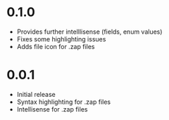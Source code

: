 # 0.1.0
- Provides further intelllisense (fields, enum values)
- Fixes some highlighting issues
- Adds file icon for .zap files

# 0.0.1
- Initial release
- Syntax highlighting for .zap files
- Intellisense for .zap files

